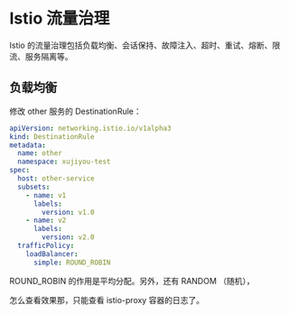 # Istio 流量治理

Istio 的流量治理包括负载均衡、会话保持、故障注入、超时、重试、熔断、限流、服务隔离等。

## 负载均衡

修改 other 服务的 DestinationRule：

```yaml
apiVersion: networking.istio.io/v1alpha3
kind: DestinationRule
metadata:
  name: other
  namespace: xujiyou-test
spec:
  host: other-service
  subsets:
    - name: v1
      labels:
        version: v1.0
    - name: v2
      labels:
        version: v2.0
  trafficPolicy:
    loadBalancer:
      simple: ROUND_ROBIN
```

ROUND_ROBIN 的作用是平均分配。另外，还有 RANDOM （随机），

怎么查看效果那，只能查看 istio-proxy 容器的日志了。

